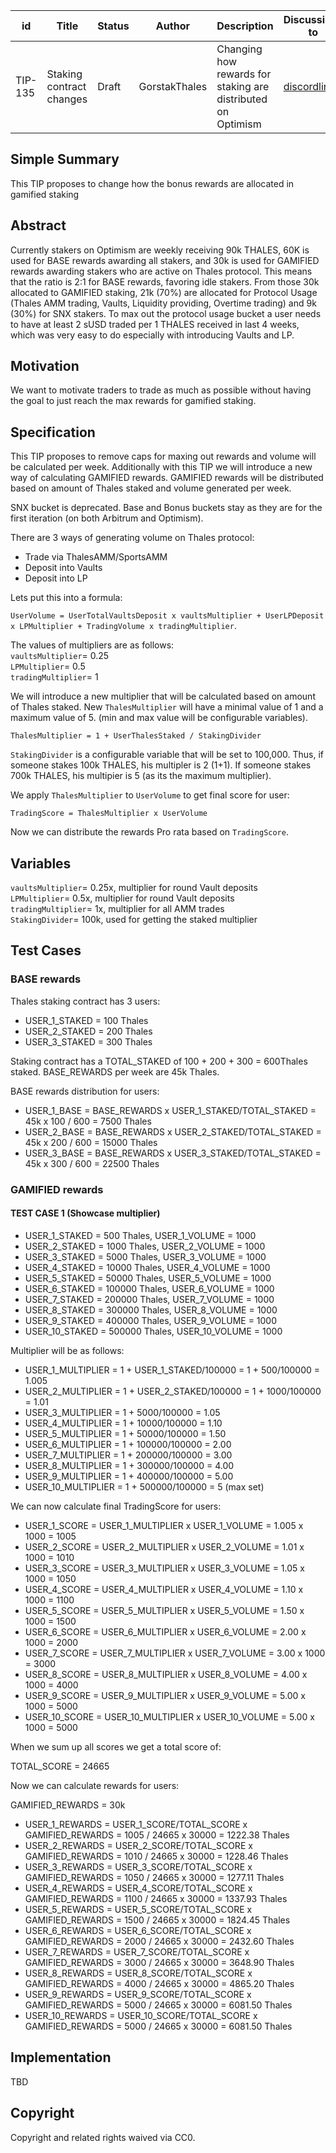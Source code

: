 | id      | Title                    | Status | Author        | Description                                                  | Discussions to                            | Created    |
| ------- | ------------------------ | ------ | ------------- | ------------------------------------------------------------ | ----------------------------------------- | ---------- |
| TIP-135 | Staking contract changes | Draft  | GorstakThales | Changing how rewards for staking are distributed on Optimism | [discordlink ](https://discord.gg/thales) | 2023-04-14 |

## Simple Summary

This TIP proposes to change how the bonus rewards are allocated in gamified staking

## Abstract

Currently stakers on Optimism are weekly receiving 90k THALES, 60K is used for BASE rewards awarding all stakers, and 30k is used for GAMIFIED rewards awarding stakers who are active on Thales protocol.
This means that the ratio is 2:1 for BASE rewards, favoring idle stakers.
From those 30k allocated to GAMIFIED staking, 21k (70%) are allocated for Protocol Usage (Thales AMM trading, Vaults, Liquidity providing, Overtime trading) and 9k (30%) for SNX stakers.
To max out the protocol usage bucket a user needs to have at least 2 sUSD traded per 1 THALES received in last 4 weeks, which was very easy to do especially with introducing Vaults and LP.

## Motivation

We want to motivate traders to trade as much as possible without having the goal to just reach the max rewards for gamified staking.

## Specification

This TIP proposes to remove caps for maxing out rewards and volume will be calculated per week.
Additionally with this TIP we will introduce a new way of calculating GAMIFIED rewards.
GAMIFIED rewards will be distributed based on amount of Thales staked and volume generated per week.

SNX bucket is deprecated. Base and Bonus buckets stay as they are for the first iteration (on both Arbitrum and Optimism).

There are 3 ways of generating volume on Thales protocol:

-   Trade via ThalesAMM/SportsAMM
-   Deposit into Vaults
-   Deposit into LP

Lets put this into a formula:

`UserVolume = UserTotalVaultsDeposit x vaultsMultiplier + UserLPDeposit x LPMultiplier + TradingVolume x tradingMultiplier`. 

The values of multipliers are as follows:  
`vaultsMultiplier`= 0.25  
`LPMultiplier`= 0.5  
`tradingMultiplier`= 1  

We will introduce a new multiplier that will be calculated based on amount of Thales staked.
New `ThalesMultiplier` will have a minimal value of 1 and a maximum value of 5. (min and max value will be configurable variables).

`ThalesMultiplier = 1 + UserThalesStaked / StakingDivider`  

`StakingDivider` is a configurable variable that will be set to 100,000. Thus, if someone stakes 100k THALES, his multipler is 2 (1+1). If someone stakes 700k THALES, his multipier is 5 (as its the maximum multiplier).  

We apply `ThalesMultiplier` to `UserVolume` to get final score for user:

`TradingScore = ThalesMultiplier x UserVolume`

Now we can distribute the rewards Pro rata based on `TradingScore`.  

## Variables  
`vaultsMultiplier`= 0.25x, multiplier for round Vault deposits   
`LPMultiplier`= 0.5x, multiplier for round Vault deposits  
`tradingMultiplier`= 1x, multiplier for all AMM trades  
`StakingDivider`= 100k, used for getting the staked multiplier    

## Test Cases

### BASE rewards

Thales staking contract has 3 users:

-   USER_1_STAKED = 100 Thales
-   USER_2_STAKED = 200 Thales
-   USER_3_STAKED = 300 Thales

Staking contract has a TOTAL_STAKED of 100 + 200 + 300 = 600Thales staked.
BASE_REWARDS per week are 45k Thales.

BASE rewards distribution for users:

-   USER_1_BASE = BASE_REWARDS x USER_1_STAKED/TOTAL_STAKED = 45k x 100 / 600 = 7500 Thales
-   USER_2_BASE = BASE_REWARDS x USER_2_STAKED/TOTAL_STAKED = 45k x 200 / 600 = 15000 Thales
-   USER_3_BASE = BASE_REWARDS x USER_3_STAKED/TOTAL_STAKED = 45k x 300 / 600 = 22500 Thales

### GAMIFIED rewards

#### TEST CASE 1 (Showcase multiplier)

-   USER_1_STAKED = 500 Thales, USER_1_VOLUME = 1000
-   USER_2_STAKED = 1000 Thales, USER_2_VOLUME = 1000
-   USER_3_STAKED = 5000 Thales, USER_3_VOLUME = 1000
-   USER_4_STAKED = 10000 Thales, USER_4_VOLUME = 1000
-   USER_5_STAKED = 50000 Thales, USER_5_VOLUME = 1000
-   USER_6_STAKED = 100000 Thales, USER_6_VOLUME = 1000
-   USER_7_STAKED = 200000 Thales, USER_7_VOLUME = 1000
-   USER_8_STAKED = 300000 Thales, USER_8_VOLUME = 1000
-   USER_9_STAKED = 400000 Thales, USER_9_VOLUME = 1000
-   USER_10_STAKED = 500000 Thales, USER_10_VOLUME = 1000

Multiplier will be as follows:

-   USER_1_MULTIPLIER = 1 + USER_1_STAKED/100000 = 1 + 500/100000 = 1.005
-   USER_2_MULTIPLIER = 1 + USER_2_STAKED/100000 = 1 + 1000/100000 = 1.01
-   USER_3_MULTIPLIER = 1 + 5000/100000 = 1.05
-   USER_4_MULTIPLIER = 1 + 10000/100000 = 1.10
-   USER_5_MULTIPLIER = 1 + 50000/100000 = 1.50
-   USER_6_MULTIPLIER = 1 + 100000/100000 = 2.00
-   USER_7_MULTIPLIER = 1 + 200000/100000 = 3.00
-   USER_8_MULTIPLIER = 1 + 300000/100000 = 4.00
-   USER_9_MULTIPLIER = 1 + 400000/100000 = 5.00
-   USER_10_MULTIPLIER = 1 + 500000/100000 = 5 (max set)

We can now calculate final TradingScore for users:

-   USER_1_SCORE = USER_1_MULTIPLIER x USER_1_VOLUME = 1.005 x 1000 = 1005
-   USER_2_SCORE = USER_2_MULTIPLIER x USER_2_VOLUME = 1.01 x 1000 = 1010
-   USER_3_SCORE = USER_3_MULTIPLIER x USER_3_VOLUME = 1.05 x 1000 = 1050
-   USER_4_SCORE = USER_4_MULTIPLIER x USER_4_VOLUME = 1.10 x 1000 = 1100
-   USER_5_SCORE = USER_5_MULTIPLIER x USER_5_VOLUME = 1.50 x 1000 = 1500
-   USER_6_SCORE = USER_6_MULTIPLIER x USER_6_VOLUME = 2.00 x 1000 = 2000
-   USER_7_SCORE = USER_7_MULTIPLIER x USER_7_VOLUME = 3.00 x 1000 = 3000
-   USER_8_SCORE = USER_8_MULTIPLIER x USER_8_VOLUME = 4.00 x 1000 = 4000
-   USER_9_SCORE = USER_9_MULTIPLIER x USER_9_VOLUME = 5.00 x 1000 = 5000
-   USER_10_SCORE = USER_10_MULTIPLIER x USER_10_VOLUME = 5.00 x 1000 = 5000

When we sum up all scores we get a total score of:

TOTAL_SCORE = 24665

Now we can calculate rewards for users:

GAMIFIED_REWARDS = 30k

-   USER_1_REWARDS = USER_1_SCORE/TOTAL_SCORE x GAMIFIED_REWARDS = 1005 / 24665 x 30000 = 1222.38 Thales
-   USER_2_REWARDS = USER_2_SCORE/TOTAL_SCORE x GAMIFIED_REWARDS = 1010 / 24665 x 30000 = 1228.46 Thales
-   USER_3_REWARDS = USER_3_SCORE/TOTAL_SCORE x GAMIFIED_REWARDS = 1050 / 24665 x 30000 = 1277.11 Thales
-   USER_4_REWARDS = USER_4_SCORE/TOTAL_SCORE x GAMIFIED_REWARDS = 1100 / 24665 x 30000 = 1337.93 Thales
-   USER_5_REWARDS = USER_5_SCORE/TOTAL_SCORE x GAMIFIED_REWARDS = 1500 / 24665 x 30000 = 1824.45 Thales
-   USER_6_REWARDS = USER_6_SCORE/TOTAL_SCORE x GAMIFIED_REWARDS = 2000 / 24665 x 30000 = 2432.60 Thales
-   USER_7_REWARDS = USER_7_SCORE/TOTAL_SCORE x GAMIFIED_REWARDS = 3000 / 24665 x 30000 = 3648.90 Thales
-   USER_8_REWARDS = USER_8_SCORE/TOTAL_SCORE x GAMIFIED_REWARDS = 4000 / 24665 x 30000 = 4865.20 Thales
-   USER_9_REWARDS = USER_9_SCORE/TOTAL_SCORE x GAMIFIED_REWARDS = 5000 / 24665 x 30000 = 6081.50 Thales
-   USER_10_REWARDS = USER_10_SCORE/TOTAL_SCORE x GAMIFIED_REWARDS = 5000 / 24665 x 30000 = 6081.50 Thales

## Implementation

TBD

## Copyright

Copyright and related rights waived via CC0.
